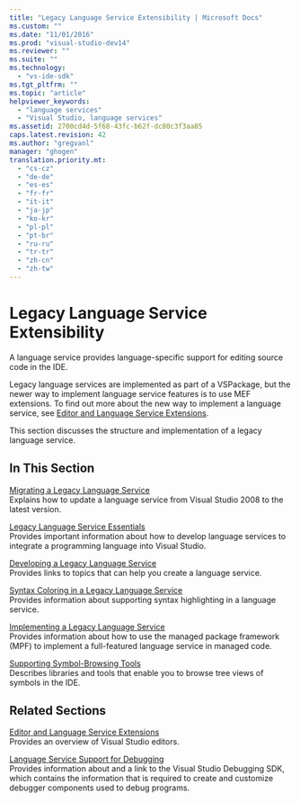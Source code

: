 ```yaml
---
title: "Legacy Language Service Extensibility | Microsoft Docs"
ms.custom: ""
ms.date: "11/01/2016"
ms.prod: "visual-studio-dev14"
ms.reviewer: ""
ms.suite: ""
ms.technology: 
  - "vs-ide-sdk"
ms.tgt_pltfrm: ""
ms.topic: "article"
helpviewer_keywords: 
  - "language services"
  - "Visual Studio, language services"
ms.assetid: 2700cd4d-5f68-43fc-b62f-dc80c3f3aa85
caps.latest.revision: 42
ms.author: "gregvanl"
manager: "ghogen"
translation.priority.mt: 
  - "cs-cz"
  - "de-de"
  - "es-es"
  - "fr-fr"
  - "it-it"
  - "ja-jp"
  - "ko-kr"
  - "pl-pl"
  - "pt-br"
  - "ru-ru"
  - "tr-tr"
  - "zh-cn"
  - "zh-tw"
---
```

# Legacy Language Service Extensibility
A language service provides language-specific support for editing source code in the IDE.  
  
 Legacy language services are implemented as part of a VSPackage, but the newer way to implement language service features is to use MEF extensions. To find out more about the new way to implement a language service, see [Editor and Language Service Extensions](../../extensibility/editor-and-language-service-extensions.md).  
  
 This section discusses the structure and implementation of a legacy language service.  
  
## In This Section  
 [Migrating a Legacy Language Service](../../extensibility/internals/migrating-a-legacy-language-service.md)  
 Explains how to update a language service from Visual Studio 2008 to the latest version.  
  
 [Legacy Language Service Essentials](../../extensibility/internals/legacy-language-service-essentials.md)  
 Provides important information about how to develop language services to integrate a programming language into Visual Studio.  
  
 [Developing a Legacy Language Service](../../extensibility/internals/developing-a-legacy-language-service.md)  
 Provides links to topics that can help you create a language service.  
  
 [Syntax Coloring in a Legacy Language Service](../../extensibility/internals/syntax-coloring-in-a-legacy-language-service.md)  
 Provides information about supporting syntax highlighting in a language service.  
  
 [Implementing a Legacy Language Service](../../extensibility/internals/implementing-a-legacy-language-service1.md)  
 Provides information about how to use the managed package framework (MPF) to implement a full-featured language service in managed code.  
  
 [Supporting Symbol-Browsing Tools](../../extensibility/internals/supporting-symbol-browsing-tools.md)  
 Describes libraries and tools that enable you to browse tree views of symbols in the IDE.  
  
## Related Sections  
 [Editor and Language Service Extensions](../../extensibility/editor-and-language-service-extensions.md)  
 Provides an overview of Visual Studio editors.  
  
 [Language Service Support for Debugging](../../extensibility/internals/language-service-support-for-debugging.md)  
 Provides information about and a link to the Visual Studio Debugging SDK, which contains the information that is required to create and customize debugger components used to debug programs.